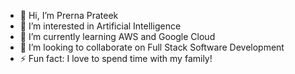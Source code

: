 - 👋 Hi, I’m Prerna Prateek
- 👀 I’m interested in Artificial Intelligence
- 🌱 I’m currently learning AWS and Google Cloud
- 💞️ I’m looking to collaborate on Full Stack Software Development
- ⚡ Fun fact: I love to spend time with my family!
  
<!---
prerna-r-prateek/prerna-r-prateek is a ✨ special ✨ repository because its `README.md` (this file) appears on your GitHub profile.
You can click the Preview link to take a look at your changes.
--->
